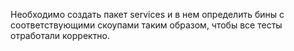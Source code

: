 Необходимо создать пакет services и в нем определить бины с соответствующими скоупами таким образом, 
чтобы все тесты отработали корректно.